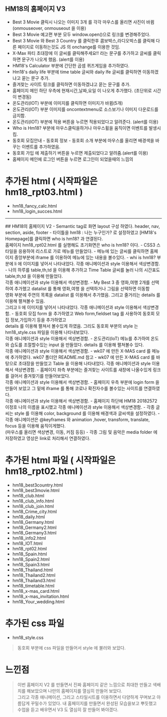 ## HM18의 홈페이지 V3
- Best 3 Movie 클릭시 나오는 이미지 3개 를 각각 마우스를 올리면 사진이 바뀜 (onmouseover, onmouseout  을 이용)
- Best 3 Movie 예고편 부분 모두 window.open()으로 링크를 변경해주었다.
- Best 3 Movie 와 Best 3 Country 를 클릭한후 콤보박스,라디오박스를 클릭해 다른 페이지로 이동하는것도 JS 의 onchange를 이용한 것임.
- X-Max 파티 초대장에 이 글씨를 클릭해주세요!! 라는 문구를 추가하고 글씨를 클릭하면 문구가 나오게 했음. (alert를 이용)
- HM18's Calculator 부분에 간단한 곱셈 퀴즈게임을 추가하였다.
- Hm18's daily life 부분에 time table 글씨와 daily lfe 글씨를 클릭하면 이동하겠냐고 묻는 문구 추가.
- 즐겨찾는 사이트 링크를 클릭하면 이동하겠냐고 묻는 문구를 추가.
- 홈페이지 메인 하단 우측에 현재시간,날짜,요일 이 나오게 추가했다. (초단위로 시간이 변경됨)
- 온도관리(IOT) 부분에 이미지를 클릭하면 이미지가 바뀜(5개)
- 온도관리(IOT) 부분 이미지를 oncontextmenu로 소스보기나 이미지 다운로드를 금지함.
- 온도관리(IOT) 부분에 적용 버튼을 누르면 적용되었다고 알려준다. (alert를 이용)
- Who is Hm18? 부분에 마우스클릭을하거나 마우스휠을 움직이면 이벤트를 발생시킴.
- 동호회 모집안내 - 동호회 정보 - 동호회 소개 부분에 마우스를 올리면 배경색을 바꾸는 이벤트를 추가하였음.
- 동호회 가입 에 제출하기 버튼을 누르면 제출되었다고 알려줌.(alert를 이용)
- 홈페이지 메인에 로그인 버튼을 누르면 로그인이 되었을때의 느낌의 

# 추가된 html ( 시작파일은 hm18_rpt03.html ) 
- hm18_fancy_calc.html
- hm18_login_succes.html

<hr>
## HM18의 홈페이지 V2
- Semantic tag로 화면 layout 구성 하였다. header, nav, section, aside, footer 
- 타이틀을 hm18 : 나는 누구인가? 로 설정하였고 [HM18's Homepage]를 클릭하면 who is hm18? 과 연결된다.<br>
홈페이지 hm18_rpt02.html 를 실행해도 초기화면은 who is hm18? 이다.
- CSS3 스타일을 응용하여 리스트로 가로 메뉴를 만들었다.
- 메뉴에 있는 글씨를 클릭하면 홈페이지 중앙부분에 iframe 를 이용하여 메뉴에 있는 내용을 볼수있다.
- whi is hm18? 부분에 li 에 이미지를 넣어서 나타내었다. 각종 애니메이션과 style 이용해서 색상변경함.
- 나의 하루를 table,th,td 을 이용해 추가하고 Time Table 글씨를 눌러 나의 시간표도 table,th,td 을 이용해 만들었다. <br>
각종 애니메이션과 style 이용해서 색상변경함.
- My Best 3 중 영화,여행 2개를 선택하여 추가했고 datalist 를 통해 영화,여행 을 선택하거나 그림을 선택하면 이동함<br>
영화 부분에 주연의 목록을 datalist 를 이용해서 추가했음. 그리고 줄거리는 details 를 이용해 펼쳐볼수 있음.<br>
그리고 li 에 이미지를 넣어서 나타내었다. 각종 애니메이션과 style 이용해서 색상변경함.
- 동호회 모집 form 을 추가하였고 Web form,fieldset tag 를 사용하여 동호회 모집 정보,가입하기 등을 추가하였고<br>
details 를 이용해 펼쳐서 볼수있게 하였음. 그리도 동호회 부분의 style 는 hm18_style.css 파일을 이용해 나타내보았다.<br>
각종 애니메이션과 style 이용해서 색상변경함.
- 온도관리(IoT) 메뉴를 추가하여 온도와 습도를 조절할수있는 input 을 만들었다. details 를 이용해 펼쳐볼수 있다.<br>
각종 애니메이션과 style 이용해서 색상변경함.
- wk07 에 만든 X-MAS card 를 메뉴에 추가하였다. wk07 폴더안 README.md 참고
- wk07 에 만든 X-MAS card 를 바탕으로 초대장을 만들었고 Table 을 이용해 나타내었다. 각종 애니메이션과 style 이용해서 색상변경함.
- 홈페이지 좌측 부분에는 즐겨찾는 사이트를 새창에 나올수있게 링크를 걸어서 즐겨찾기를 만들어보았다.<br>
 각종 애니메이션과 style 이용해서 색상변경함.
- 홈페이지 우측 부분에 login form 을 만들어 보았고 그 밑에 iframe 를 통해 코로나 확진자수를 볼수있는 사이트를 연결하였다. <br>
각종 애니메이션과 style 이용해서 색상변경함.
- 홈페이지 하단에 HM18 20182572 이정호 나의 이름을 표시했고 각종 애니메이션과 style 이용해서 색상변경함.
- 각종 글씨는 style 를 이용해 color, background 를 이용해 배경색과 글씨색을 설정하였다. 
- 각종 애니메이션은 @keyframes 와 animation ,hover, transform, translate, focus 등을 이용해 움직이게했다.<br>
(마우스를 올리면 색상변경, 이동, 커짐 등등)
- 각종 그림 및 음악은 media folder 에 저장하였고 영상은 link로 처리해서 연결하였다.

# 추가된 html 파일 ( 시작파일은 hm18_rpt02.html )
- hm18_best3country.html
- hm18_best3movie.html
- hm18_club.html
- hm18_club_info.html
- hm18_club_join.html
- hm18_Crime_city.html
- hm18_daily.html
- hm18_Germany.html
- hm18_Germany2.html
- hm18_Germany3.html
- hm18_info2.html
- hm18_IOT.html
- hm18_rpt02.html
- hm18_Spain.html
- hm18_Spain2.html
- hm18_Spain3.html
- hm18_Thailand.html
- hm18_Thailand2.html
- hm18_Thailand3.html
- hm18_timetable.html
- hm18_x-mas_card.html
- hm18_x-mas_invitation.html
- hm18_Your_wedding.html

# 추가된 css 파일
- hm18_style.css
> 동호회 부분에 css 파일을 만들어서 style 에 불러와 보았다.

# 느낀점
> 이번 홈페이지 V2 를 만들면서 진짜 홈페이지 같은 느낌으로 최대한 만들고 색배치를 해보았으며 나만의 홈페이지를 열심히 만들어 보았다.<br>
> 그리고 각종 애니메이션, 그리고 스타일시트를 이용하면서 다양하게 꾸며보고 아름답게 꾸밀수가 있었다. 내 홈페이지를 만들면서 완성된 모습을보고 뿌듯했고<br>
> 수업을 듣고 배우면서 V3 도 열심히 잘 만들어 봐야겠다.
